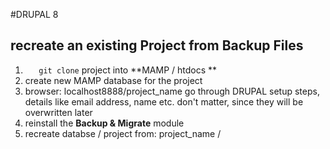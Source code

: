 #DRUPAL 8

## recreate an existing Project from Backup Files



1. ```   git clone``` project into **MAMP / htdocs **
2. create new MAMP database for the project
3. browser: localhost8888/project_name 
   go through DRUPAL setup steps, details like email address, name etc. don't matter, since they will be overwritten later
4. reinstall the **Backup & Migrate** module
5. recreate databse / project from:
   project_name / 